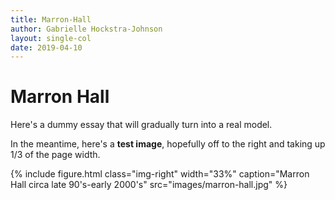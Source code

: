```yaml
---
title: Marron-Hall
author: Gabrielle Hockstra-Johnson
layout: single-col
date: 2019-04-10
---
```



# Marron Hall

Here's a dummy essay that will gradually turn into a real model.

In the meantime, here's a **test image**, hopefully off to the right and taking up 1/3 of the page width.

{% include figure.html class="img-right" width="33%" caption="Marron Hall circa late 90's-early 2000's" src="images/marron-hall.jpg" %}

